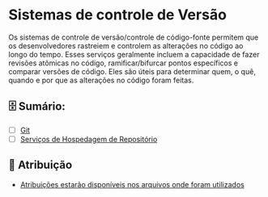 # Sistemas de controle de Versão

Os sistemas de controle de versão/controle de código-fonte permitem que os desenvolvedores rastreiem e controlem as alterações no código ao longo do tempo. Esses serviços geralmente incluem a capacidade de fazer revisões atômicas no código, ramificar/bifurcar pontos específicos e comparar versões de código. Eles são úteis para determinar quem, o quê, quando e por que as alterações no código foram feitas.

## 🗄️ Sumário:

- [ ] [Git](Git.md)
- [ ] [Serviços de Hospedagem de Repositório](github.md)

## 📝 Atribuição

* [Atribuições estarão disponíveis nos arquivos onde foram utilizados](#)